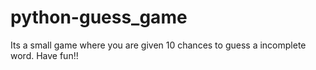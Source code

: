 # python-guess_game
Its a small game where you are given 10 chances to guess a incomplete word.  Have fun!!
